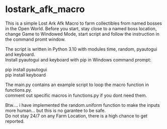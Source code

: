# lostark_afk_macro

This is a simple Lost Ark Afk Macro to farm collectibles from named bosses in the Open World.
Before you start, stay close to a named boss location, change Game to Windowed Mode, start script
and follow the instruction in the command promt window.

The script is written in Python 3.10 with modules time, random, pyautogui and keyboard.
<br />
Install pyautogui and keyboard with pip in Windows command prompt:
  
pip install pyautogui
<br />
pip install keyboard


The main.py contains an example script to loop the macro function in functions.py.
<br />
comment out specific macros in functions.py if you dont need them.

Btw.... i have implemented the random.uniform function to make the inputs more human... but this is no garantee to be safe.
<br />
Do not stay 24/7 on any Farm Location, there is a high chance to get reported.



